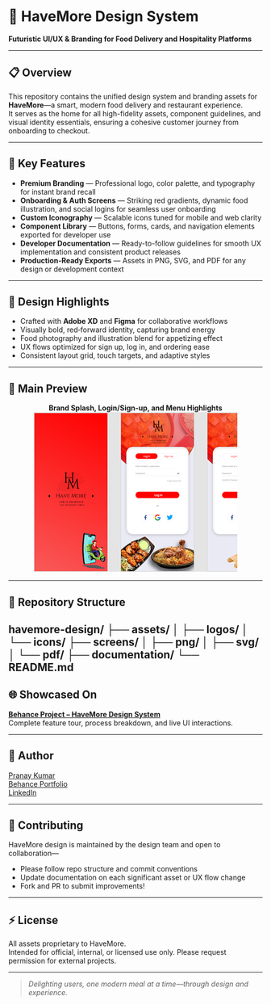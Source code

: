 # 🍲 HaveMore Design System

**Futuristic UI/UX & Branding for Food Delivery and Hospitality Platforms**

---

## 📋 Overview

This repository contains the unified design system and branding assets for **HaveMore**—a smart, modern food delivery and restaurant experience.  
It serves as the home for all high-fidelity assets, component guidelines, and visual identity essentials, ensuring a cohesive customer journey from onboarding to checkout.

---

## 🚀 Key Features

- **Premium Branding** — Professional logo, color palette, and typography for instant brand recall
- **Onboarding & Auth Screens** — Striking red gradients, dynamic food illustration, and social logins for seamless user onboarding
- **Custom Iconography** — Scalable icons tuned for mobile and web clarity
- **Component Library** — Buttons, forms, cards, and navigation elements exported for developer use
- **Developer Documentation** — Ready-to-follow guidelines for smooth UX implementation and consistent product releases
- **Production‑Ready Exports** — Assets in PNG, SVG, and PDF for any design or development context

---

## 🎨 Design Highlights

- Crafted with **Adobe XD** and **Figma** for collaborative workflows
- Visually bold, red‑forward identity, capturing brand energy
- Food photography and illustration blend for appetizing effect
- UX flows optimized for sign up, log in, and ordering ease
- Consistent layout grid, touch targets, and adaptive styles

---

## 📸 Main Preview

<div align="center">

**Brand Splash, Login/Sign-up, and Menu Highlights**  
![HaveMore Food Delivery Screens](havemore.png)

</div>

---

## 📁 Repository Structure

havemore-design/
├── assets/
│ ├── logos/
│ └── icons/
├── screens/
│ ├── png/
│ ├── svg/
│ └── pdf/
├── documentation/
└── README.md
---

## 🌐 Showcased On

**[Behance Project – HaveMore Design System](https://www.behance.net/pranaykumar23)**  
Complete feature tour, process breakdown, and live UI interactions.

---

## 👤 Author

[Pranay Kumar](https://github.com/mudigondapranay)  
[Behance Portfolio](https://www.behance.net/pranaykumar23)  
[LinkedIn](https://www.linkedin.com/in/mudigondapranay/)

---

## 🤝 Contributing

HaveMore design is maintained by the design team and open to collaboration—  
- Please follow repo structure and commit conventions
- Update documentation on each significant asset or UX flow change
- Fork and PR to submit improvements!

---

## ⚡ License

All assets proprietary to HaveMore.  
Intended for official, internal, or licensed use only. Please request permission for external projects.

---

> _Delighting users, one modern meal at a time—through design and experience._




